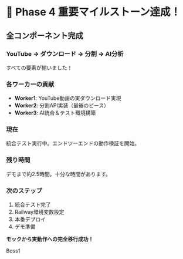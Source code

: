 # 🎯 Phase 4 重要マイルストーン達成！

## 全コンポーネント完成

### YouTube → ダウンロード → 分割 → AI分析
すべての要素が揃いました！

### 各ワーカーの貢献
- **Worker1**: YouTube動画の実ダウンロード実現
- **Worker2**: 分割API実装（最後のピース）
- **Worker3**: AI統合＆テスト環境構築

### 現在
統合テスト実行中。エンドツーエンドの動作検証を開始。

### 残り時間
デモまで約2.5時間。十分な時間があります。

### 次のステップ
1. 統合テスト完了
2. Railway環境変数設定
3. 本番デプロイ
4. デモ準備

**モックから実動作への完全移行成功！**

Boss1